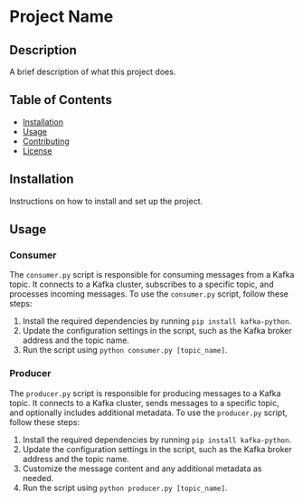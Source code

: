 # Project Name

## Description

A brief description of what this project does.

## Table of Contents

- [Installation](#installation)
- [Usage](#usage)
- [Contributing](#contributing)
- [License](#license)

## Installation

Instructions on how to install and set up the project.

## Usage

### Consumer

The `consumer.py` script is responsible for consuming messages from a Kafka topic. It connects to a Kafka cluster, subscribes to a specific topic, and processes incoming messages. To use the `consumer.py` script, follow these steps:

1. Install the required dependencies by running `pip install kafka-python`.
2. Update the configuration settings in the script, such as the Kafka broker address and the topic name.
3. Run the script using `python consumer.py [topic_name]`.

### Producer

The `producer.py` script is responsible for producing messages to a Kafka topic. It connects to a Kafka cluster, sends messages to a specific topic, and optionally includes additional metadata. To use the `producer.py` script, follow these steps:

1. Install the required dependencies by running `pip install kafka-python`.
2. Update the configuration settings in the script, such as the Kafka broker address and the topic name.
3. Customize the message content and any additional metadata as needed.
4. Run the script using `python producer.py [topic_name]`.

